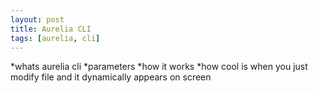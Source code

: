 ```yaml
---
layout: post
title: Aurelia CLI
tags: [aurelia, cli]
---
```

*whats aurelia cli
*parameters
*how it works
*how cool is when you just modify file and it dynamically appears on screen
